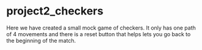 # project2_checkers

Here we have created a small mock game of checkers. It only has one path of 4 movements and there is a reset button that helps lets you go back to the beginning of the match.

